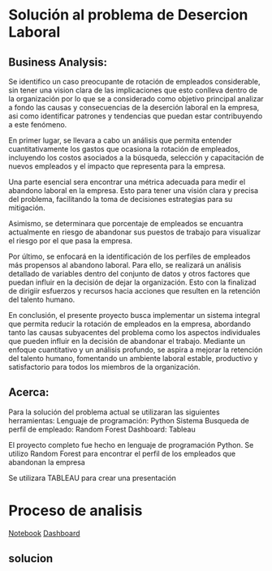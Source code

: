 # Solución al problema de Desercion Laboral

## Business Analysis:
Se identifico un caso preocupante de rotación de empleados considerable, sin tener una vision clara de las implicaciones que esto conlleva dentro de la organización por lo que se a considerado como objetivo principal analizar a fondo las causas y consecuencias de la deserción laboral en la empresa, asi como identificar patrones y tendencias que puedan estar contribuyendo a este fenómeno. 

En primer lugar, se llevara a cabo un análisis que permita entender cuantitativamente los gastos que ocasiona la rotación de empleados, incluyendo los costos asociados a la búsqueda, selección y capacitación de nuevos empleados y el impacto que representa para la empresa.

Una parte esencial sera encontrar una métrica adecuada para medir el abandono laboral en la empresa. Esto para tener una visión  clara y precisa del problema, facilitando la toma de decisiones estrategias para su mitigación.

Asimismo, se determinara que porcentaje de empleados se encuantra actualmente en riesgo de abandonar sus puestos de trabajo para visualizar el riesgo por el que pasa la empresa.

Por último, se enfocará en la identificación de los perfiles de empleados más propensos al abandono laboral. Para ello, se realizará un análisis detallado de variables dentro del conjunto de datos y otros factores que puedan influir en la decisión de dejar la organización. Esto con la finalizad de dirigiir esfuerzos y recursos hacia acciones que resulten en la retención del talento humano.

En conclusión, el presente proyecto busca implementar un sistema integral que permita reducir la rotación de empleados en la empresa, abordando tanto las causas subyacentes del problema como los aspectos individuales que pueden influir en la decisión de abandonar el trabajo. Mediante un enfoque cuantitativo y un análisis profundo, se aspira a mejorar la retención del talento humano, fomentando un ambiente laboral estable, productivo y satisfactorio para todos los miembros de la organización.


## Acerca:
Para la solución del problema actual se utilizaran las siguientes herramientas:
Lenguaje de programación: Python
Sistema 
Busqueda de perfil de empleado: Random Forest
Dashboard: Tableau

El proyecto completo fue hecho en lenguaje de programación Python. Se utilizo Random Forest para encontrar el perfil de los empleados que abandonan la empresa 

Se utilizara TABLEAU para crear una presentación 

# Proceso de analisis
[Notebook](https://colab.research.google.com/drive/1GAj6cuPgsOT-7OtdXyYUK9M_P1rYYlVg?usp=sharing)
[Dashboard]()



## solucion





